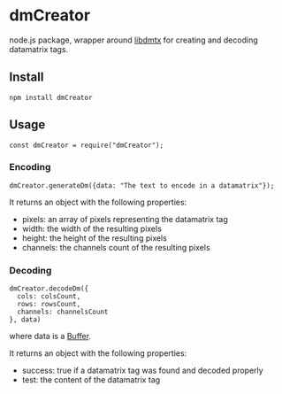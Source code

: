 # dmCreator

node.js package, wrapper around [libdmtx](http://libdmtx.sourceforge.net/) for creating and decoding datamatrix tags.

## Install
```
npm install dmCreator
```

## Usage
```
const dmCreator = require("dmCreator");
```

### Encoding
```
dmCreator.generateDm({data: "The text to encode in a datamatrix"});
```
It returns an object with the following properties:
* pixels: an array of pixels representing the datamatrix tag
* width: the width of the resulting pixels
* height: the height of the resulting pixels
* channels: the channels count of the resulting pixels

### Decoding
```
dmCreator.decodeDm({
  cols: colsCount,
  rows: rowsCount,
  channels: channelsCount 
}, data)
```
where data is a [Buffer](https://nodejs.org/api/buffer.html).

It returns an object with the following properties:
* success: true if a datamatrix tag was found and decoded properly
* test: the content of the datamatrix tag
